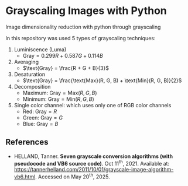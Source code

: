 # Grayscaling Images with Python
Image dimensionality reduction with python through grayscaling

In this repository was used 5 types of grayscaling techniques:
1. Luminiscence (Luma)
    - $\text{Gray} = 0.299R + 0.587G + 0.114B$
2. Averaging
    - $\text{Gray} = \frac{R + G + B}{3}$
3. Desaturation
    - $\text{Gray} = \frac{\text{Max}(R, G, B) + \text{Min}(R, G, B)}{2}$
4. Decomposition
    - Maximum: $\text{Gray} = \text{Max}(R, G, B)$
    - Minimum: $\text{Gray} = \text{Min}(R, G, B)$
5. Single color channel: which uses only one of RGB color channels
    - Red: $\text{Gray} = R$
    - Green: $\text{Gray} = G$
    - Blue: $\text{Gray} = B$

## References
- HELLAND, Tanner. **Seven grayscale conversion algorithms (with pseudocode and VB6 source code)**. Oct 11<sup>th</sup>, 2021. Available at: https://tannerhelland.com/2011/10/01/grayscale-image-algorithm-vb6.html. Accessed on May 20<sup>th</sup>, 2025.